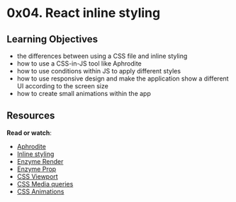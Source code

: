 0x04. React inline styling
==========================

Learning Objectives
-------------------
-   the differences between using a CSS file and inline styling
-   how to use a CSS-in-JS tool like Aphrodite
-   how to use conditions within JS to apply different styles
-   how to use responsive design and make the application show a different UI according to the screen size
-   how to create small animations within the app

Resources
---------

**Read or watch**:

-   [Aphrodite](https://alx-intranet.hbtn.io/rltoken/DfGvHrI6zsKtKFEYWajLoA "Aphrodite")
-   [Inline styling](https://alx-intranet.hbtn.io/rltoken/l2wgTOwBJVPtLiozovkqnw "Inline styling")
-   [Enzyme Render](https://alx-intranet.hbtn.io/rltoken/hX2sEidBZzVuGUNhCv3MWA "Enzyme Render")
-   [Enzyme Prop](https://alx-intranet.hbtn.io/rltoken/lhm4Qeyjz3oyCa6C4zgzCQ "Enzyme Prop")
-   [CSS Viewport](https://alx-intranet.hbtn.io/rltoken/IegHHFC5DpSqXeHIccDZDg "CSS Viewport")
-   [CSS Media queries](https://alx-intranet.hbtn.io/rltoken/6-GPqaJjRsdE9qgy_8ZTpg "CSS Media queries")
-   [CSS Animations](https://alx-intranet.hbtn.io/rltoken/z02z0ouci-gTwD0zDk5Kcw "CSS Animations")